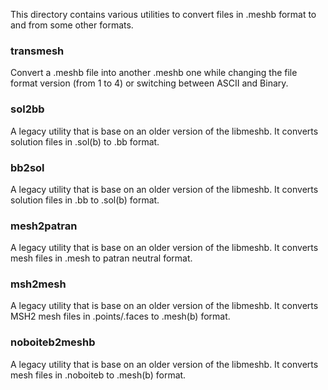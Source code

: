 This directory contains various utilities to convert files in .meshb format to and from some other formats.

### transmesh
Convert a .meshb file into another .meshb one while changing the file format version (from 1 to 4) or switching between ASCII and Binary.

### sol2bb
A legacy utility that is base on an older version of the libmeshb. It converts solution files in .sol(b) to .bb format.

### bb2sol
A legacy utility that is base on an older version of the libmeshb. It converts solution files in .bb to .sol(b) format.

### mesh2patran
A legacy utility that is base on an older version of the libmeshb. It converts mesh files in .mesh to patran neutral format.

### msh2mesh
A legacy utility that is base on an older version of the libmeshb. It converts MSH2 mesh files in .points/.faces to .mesh(b) format.

### noboiteb2meshb
A legacy utility that is base on an older version of the libmeshb. It converts mesh files in .noboiteb to .mesh(b) format.
